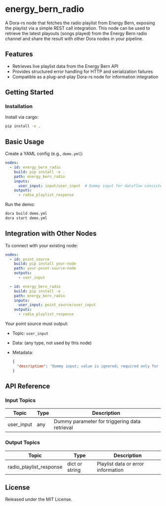 # energy_bern_radio

A Dora-rs node that fetches the radio playlist from Energy Bern, exposing the playlist via a simple REST call integration. This node can be used to retrieve the latest playouts (songs played) from the Energy Bern radio channel and share the result with other Dora nodes in your pipeline.

## Features
- Retrieves live playlist data from the Energy Bern API
- Provides structured error handling for HTTP and serialization failures
- Compatible as a plug-and-play Dora-rs node for information integration

## Getting Started

### Installation
Install via cargo:
```bash
pip install -e .
```

## Basic Usage

Create a YAML config (e.g., `demo.yml`):

```yaml
nodes:
  - id: energy_bern_radio
    build: pip install -e .
    path: energy_bern_radio
    inputs:
      user_input: input/user_input  # Dummy input for dataflow consistency
    outputs:
      - radio_playlist_response
```

Run the demo:

```bash
dora build demo.yml
dora start demo.yml
```

## Integration with Other Nodes

To connect with your existing node:

```yaml
nodes:
  - id: point_source
    build: pip install your-node
    path: your-point-source-node
    outputs:
      - user_input

  - id: energy_bern_radio
    build: pip install -e .
    path: energy_bern_radio
    inputs:
      user_input: point_source/user_input
    outputs:
      - radio_playlist_response
```

Your point source must output:

* Topic: `user_input`
* Data: (any type, not used by this node)
* Metadata:

  ```json
  {
    "description": "Dummy input; value is ignored; required only for dataflow consistency."
  }
  ```

## API Reference

### Input Topics

| Topic       | Type   | Description                                  |
| ----------- | ------ | -------------------------------------------- |
| user_input  | any    | Dummy parameter for triggering data retrieval |

### Output Topics

| Topic                  | Type           | Description                          |
| ---------------------- | -------------- | ------------------------------------ |
| radio_playlist_response| dict or string | Playlist data or error information   |

## License

Released under the MIT License.
